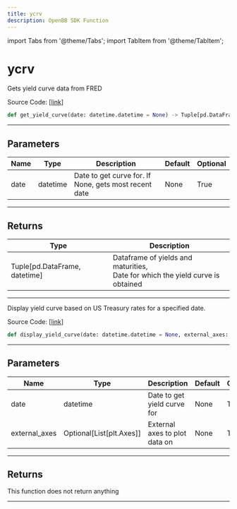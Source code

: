 ```yaml
---
title: ycrv
description: OpenBB SDK Function
---
```


import Tabs from '@theme/Tabs';
import TabItem from '@theme/TabItem';

# ycrv

<Tabs>
<TabItem value="model" label="Model" default>

Gets yield curve data from FRED

Source Code: [[link](https://github.com/OpenBB-finance/OpenBBTerminal/tree/main/openbb_terminal/economy/fred_model.py#L255)]

```python
def get_yield_curve(date: datetime.datetime = None) -> Tuple[pd.DataFrame, datetime.datetime]
```
---
## Parameters

| Name | Type | Description | Default | Optional |
| ---- | ---- | ----------- | ------- | -------- |
| date | datetime | Date to get curve for.  If None, gets most recent date | None | True |

---
## Returns

| Type | Description |
| ---- | ----------- |
| Tuple[pd.DataFrame, datetime] | Dataframe of yields and maturities,<br/>Date for which the yield curve is obtained |

---


</TabItem>
<TabItem value="view" label="View">

Display yield curve based on US Treasury rates for a specified date.

Source Code: [[link](https://github.com/OpenBB-finance/OpenBBTerminal/tree/main/openbb_terminal/economy/fred_view.py#L187)]

```python
def display_yield_curve(date: datetime.datetime = None, external_axes: Optional[List[matplotlib.axes._axes.Axes]] = None, raw: bool = False, export: str = "") -> None
```
---
## Parameters

| Name | Type | Description | Default | Optional |
| ---- | ---- | ----------- | ------- | -------- |
| date | datetime | Date to get yield curve for | None | True |
| external_axes | Optional[List[plt.Axes]] | External axes to plot data on | None | True |

---
## Returns

This function does not return anything

---


</TabItem>
</Tabs>